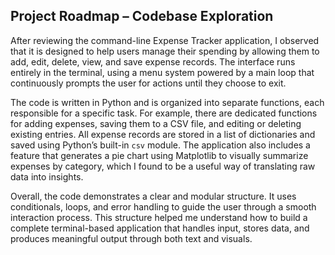 ## Project Roadmap – Codebase Exploration

After reviewing the command-line Expense Tracker application, I observed that it is designed to help users manage their spending by allowing them to add, edit, delete, view, and save expense records. The interface runs entirely in the terminal, using a menu system powered by a main loop that continuously prompts the user for actions until they choose to exit.

The code is written in Python and is organized into separate functions, each responsible for a specific task. For example, there are dedicated functions for adding expenses, saving them to a CSV file, and editing or deleting existing entries. All expense records are stored in a list of dictionaries and saved using Python’s built-in `csv` module. The application also includes a feature that generates a pie chart using Matplotlib to visually summarize expenses by category, which I found to be a useful way of translating raw data into insights.

Overall, the code demonstrates a clear and modular structure. It uses conditionals, loops, and error handling to guide the user through a smooth interaction process. This structure helped me understand how to build a complete terminal-based application that handles input, stores data, and produces meaningful output through both text and visuals.
